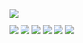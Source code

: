 <!-- Imagine if you decided to copy this piece of code, you'd prove yourself how bad you are at HTML lol -->
<!DOCTYPE html>
<html>
   <head>
   </head>
   <body>
      <img src="https://i.imgur.com/KwW16fB.gif">
      <p align="left"> 
         <img src="https://img.icons8.com/officel/65/000000/php-logo.png"/>
         <img src="https://img.icons8.com/color/65/000000/python--v2.png"/>
         <img src="https://img.icons8.com/color/65/000000/html-5--v1.png"/>
         <img src="https://img.icons8.com/color/65/000000/css3.png"/>
         <img src="https://img.icons8.com/color/65/000000/bootstrap.png"/>
         <img src="https://img.icons8.com/fluency/65/000000/laravel.png"/>
      </p>
   </body>
</html>
